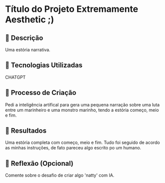 # Título do Projeto Extremamente Aesthetic ;)

## 📒 Descrição
Uma estória narrativa.

## 🤖 Tecnologias Utilizadas
CHATGPT
## 🧐 Processo de Criação
Pedi a inteligência artifical para gera uma pequena narração sobre uma luta entre um marinheiro e uma monstro marinho, tendo a estória começo, meio e fim.

## 🚀 Resultados
Uma estória completa com começo, meio e fim. 
Tudo foi seguido de acordo as minhas instruções, de fato pareceu algo escrito po um humano.

## 💭 Reflexão (Opcional)
Comente sobre o desafio de criar algo 'natty' com IA.
